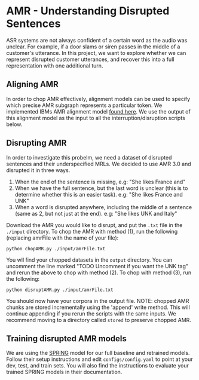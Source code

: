 # AMR - Understanding Disrupted Sentences

ASR systems are not always confident of a certain word as the audio was unclear. For example, if a door slams or siren passes in the middle of a customer's utterance. In this project, we want to explore whether we can represent disrupted customer utterances, and recover this into a full representation with one additional turn.

## Aligning AMR

In order to chop AMR effectively, alignment models can be used to specify which precise AMR subgraph represents a particular token. We implemented IBMs AMR alignment model [found here](https://github.com/IBM/transition-amr-parser). We use the output of this alignment model as the input to all the interruption/disruption scripts below.

## Disrupting AMR

In order to investigate this probelm, we need a dataset of disrupted sentences and their underspecified MRLs. We decided to use AMR 3.0 and disrupted it in three ways.

1. When the end of the sentence is missing, e.g: "She likes France and"
2. When we have the full sentence, but the last word is unclear (this is to determine whether this is an easier task). e.g: "She likes France and UNK"
3. When a word is disrupted anywhere, including the middle of a sentence (same as 2, but not just at the end). e.g: "She likes UNK and Italy"

Download the AMR you would like to disrupt, and put the `.txt` file in the `./input` directory. To chop the AMR with method (1), run the following (replacing amrFile with the name of your file):

    python chopAMR.py ./input/amrFile.txt

You wll find your chopped datasets in the `output` directory. You can uncomment the line marked "TODO Uncomment if you want the UNK tag" and rerun the above to chop with method (2). To chop with method (3), run the following:

    python disruptAMR.py ./input/amrFile.txt

You should now have your corpora in the output file. NOTE: chopped AMR chunks are stored incrementally using the 'append' write method. This will continue appending if you rerun the scripts with the same inputs. We recommend moving to a directory called `stored` to preserve chopped AMR.

## Training disrupted AMR models

We are using the [SPRING](https://github.com/SapienzaNLP/spring) model for our full baseline and retrained models. Follow their setup instructions and edit `configs/config.yaml` to point at your dev, test, and train sets. You will also find the instructions to evaluate your trained SPRING models in their documentation.

